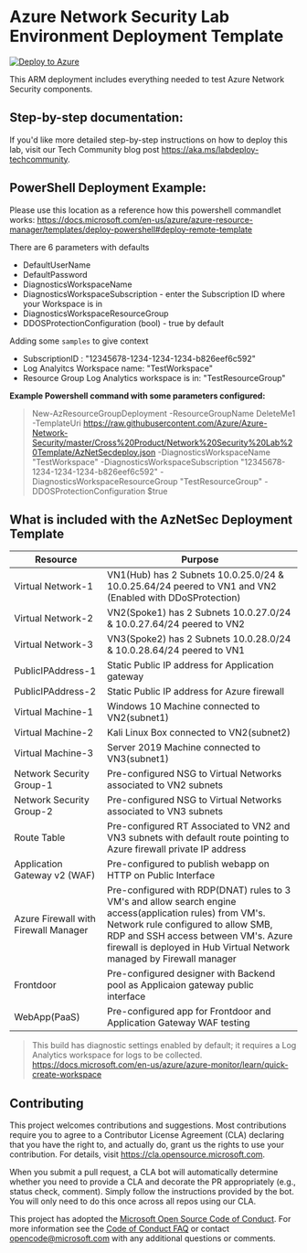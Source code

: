 # Azure Network Security Lab Environment Deployment Template
[![Deploy to Azure](https://aka.ms/deploytoazurebutton)](https://portal.azure.com/#create/Microsoft.Template/uri/https%3A%2F%2Fgithub.com%2FAzure%2FAzure-Network-Security%2Fblob%2Fmaster%2FLab%2520Templates%2FLab%2520Template%2520-%2520%2520NetSec%2520Demo%2520lab%2FAzNetSecdeploy.json)

This ARM deployment includes everything needed to test Azure Network Security components.

## Step-by-step documentation:
If you'd like more detailed step-by-step instructions on how to deploy this lab, visit our Tech Community blog post https://aka.ms/labdeploy-techcommunity.

## PowerShell Deployment Example:

Please use this location as a reference how this powershell commandlet works: https://docs.microsoft.com/en-us/azure/azure-resource-manager/templates/deploy-powershell#deploy-remote-template

There are 6 parameters with defaults
* DefaultUserName
* DefaultPassword
* DiagnosticsWorkspaceName
* DiagnosticsWorkspaceSubscription - enter the Subscription ID where your Workspace is in
* DiagnosticsWorkspaceResourceGroup
* DDOSProtectionConfiguration (bool) - true by default

Adding some `samples` to give context
- SubscriptionID : "12345678-1234-1234-1234-b826eef6c592"
- Log Analyitcs Workspace name: "TestWorkspace"
- Resource Group Log Analytics workspace is in: "TestResourceGroup"

**Example Powershell command with some parameters configured:**
>New-AzResourceGroupDeployment -ResourceGroupName DeleteMe1 -TemplateUri https://raw.githubusercontent.com/Azure/Azure-Network-Security/master/Cross%20Product/Network%20Security%20Lab%20Template/AzNetSecdeploy.json -DiagnosticsWorkspaceName "TestWorkspace" -DiagnosticsWorkspaceSubscription "12345678-1234-1234-1234-b826eef6c592" -DiagnosticsWorkspaceResourceGroup "TestResourceGroup" -DDOSProtectionConfiguration $true


## What is included with the AzNetSec Deployment Template

| Resource |  Purpose |
|----------|---------|
| Virtual Network-1 |  VN1(Hub) has 2 Subnets 10.0.25.0/24 & 10.0.25.64/24 peered to VN1 and VN2 (Enabled with DDoSProtection)|
| Virtual Network-2 |  VN2(Spoke1) has 2 Subnets 10.0.27.0/24 & 10.0.27.64/24 peered to VN2 |
| Virtual Network-3 |  VN3(Spoke2) has 2 Subnets 10.0.28.0/24 & 10.0.28.64/24 peered to VN1 |
| PublicIPAddress-1 |  Static Public IP address for Application gateway |
| PublicIPAddress-2 |  Static Public IP address for Azure firewall |
| Virtual Machine-1 | Windows 10 Machine connected to VN2(subnet1) |
| Virtual Machine-2 | Kali Linux Box connected to VN2(subnet2) |
| Virtual Machine-3 | Server 2019 Machine connected to VN3(subnet1) |
| Network Security Group-1 | Pre-configured NSG to Virtual Networks associated to VN2 subnets |
| Network Security Group-2 | Pre-configured NSG to Virtual Networks associated to VN3 subnets |
| Route Table | Pre-configured RT Associated to VN2 and VN3 subnets with default route pointing to Azure firewall private IP address |
| Application Gateway v2 (WAF) | Pre-configured to publish webapp on HTTP on Public Interface|
| Azure Firewall with Firewall Manager | Pre-configured with RDP(DNAT) rules to 3 VM's and allow search engine access(application rules) from VM's. Network rule configured to allow SMB, RDP and SSH access between VM's. Azure firewall is deployed in Hub Virtual Network managed by Firewall manager |
| Frontdoor | Pre-configured designer with Backend pool as Applicaion gateway public interface  |
| WebApp(PaaS) | Pre-configured app for Frontdoor and Application Gateway WAF testing |

> This build has diagnostic settings enabled by default; it requires a Log Analytics workspace for logs to be collected. https://docs.microsoft.com/en-us/azure/azure-monitor/learn/quick-create-workspace


## Contributing

This project welcomes contributions and suggestions.  Most contributions require you to agree to a
Contributor License Agreement (CLA) declaring that you have the right to, and actually do, grant us
the rights to use your contribution. For details, visit https://cla.opensource.microsoft.com.

When you submit a pull request, a CLA bot will automatically determine whether you need to provide
a CLA and decorate the PR appropriately (e.g., status check, comment). Simply follow the instructions
provided by the bot. You will only need to do this once across all repos using our CLA.

This project has adopted the [Microsoft Open Source Code of Conduct](https://opensource.microsoft.com/codeofconduct/).
For more information see the [Code of Conduct FAQ](https://opensource.microsoft.com/codeofconduct/faq/) or
contact [opencode@microsoft.com](mailto:opencode@microsoft.com) with any additional questions or comments.

